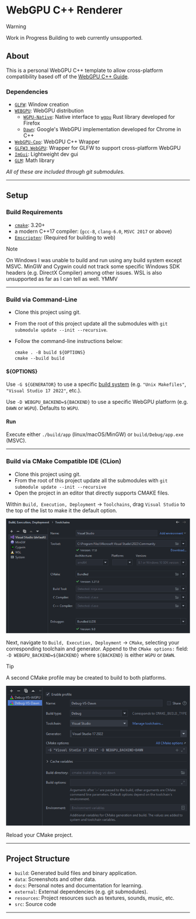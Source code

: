 # WebGPU C++ Renderer

> [!WARNING]
> Work in Progress
> Building to web currently unsupported.


## About

This is a personal WebGPU C++ template to allow cross-platform compatibility based off of the [WebGPU C++ Guide](https://eliemichel.github.io/LearnWebGPU).

### Dependencies
- [`GLFW`](https://github.com/glfw/glfw): Window creation
- [`WEBGPU`](https://github.com/eliemichel/WebGPU-distribution): WebGPU distribution
  - [`WGPU-Native`](https://github.com/gfx-rs/wgpu-native): Native interface to [`wgpu`](https://github.com/gfx-rs/wgpu) Rust library developed for Firefox
  - [`Dawn`](https://dawn.googlesource.com/dawn): Google's WebGPU implementation developed for Chrome in C++
- [`WebGPU-Cpp`](https://github.com/eliemichel/WebGPU-Cpp): WebGPU C++ Wrapper
- [`GLFW3 WebGPU`](https://github.com/eliemichel/WebGPU-Cpp): Wrapper for GLFW to support cross-platform WebGPU
- [`ImGui`](https://github.com/ocornut/imgui): Lightweight dev gui
- [`GLM`](https://github.com/g-truc/glm): Math library

_All of these are included through git submodules._

---

## Setup

### Build Requirements
- [`cmake`](https://cmake.org): 3.20+
- a modern C++17 compiler: (`gcc-8`, `clang-6.0`, `MSVC 2017` or above)
- [`Emscripten`](https://github.com/emscripten-core/emscripten): (Required for building to web)

> [!NOTE]  
> On Windows I was unable to build and run using any build system except MSVC. MinGW and Cygwin could not track some specific Windows SDK headers (e.g. DirectX Compiler) among other issues. WSL is also unsupported as far as I can tell as well. YMMV

---

### Build via Command-Line
- Clone this project using git.
- From the root of this project update all the submodules with `git submodule update --init --recursive`.
- Follow the command-line instructions below:

  ```
  cmake . -B build ${OPTIONS}
  cmake --build build
  ```

#### ${OPTIONS}
Use `-G ${GENERATOR}` to use a specific [build system](https://cmake.org/cmake/help/latest/manual/cmake-generators.7.html) (e.g. `"Unix Makefiles"`, `"Visual Studio 17 2022"`, etc.).

Use `-D WEBGPU_BACKEND=${BACKEND}` to use a specific WebGPU platform (e.g. `DAWN` or `WGPU`). Defaults to `WGPU`.

#### Run
Execute either `./build/app` (linux/macOS/MinGW) or `build/Debug/app.exe` (MSVC).

---

### Build via CMake Compatible IDE (CLion)

- Clone this project using git.
- From the root of this project update all the submodules with `git submodule update --init --recursive`
- Open the project in an editor that directly supports CMAKE files.

Within `Build, Execution, Deployment` -> `Toolchains`, drag `Visual Studio` to the top of the list to make it the default option.

![readme_toolchains.png](data/readme_toolchains.png)


Next, navigate to `Build, Execution, Deployment` -> `CMake`, selecting your corresponding toolchain and generator. Append to the `CMake options:` field: `-D WEBGPU_BACKEND=${BACKEND}` where `${BACKEND}` is either `WGPU` or `DAWN`.

> [!TIP]  
> A second CMake profile may be created to build to both platforms.

![readme_cmake.png](data/readme_cmake.png)

Reload your CMake project.

---

## Project Structure
- `build`: Generated build files and binary application.
- `data`: Screenshots and other data.
- `docs`: Personal notes and documentation for learning.
- `external`: External dependencies (e.g. git submodules).
- `resources`: Project resources such as textures, sounds, music, etc.
- `src`: Source code

---
